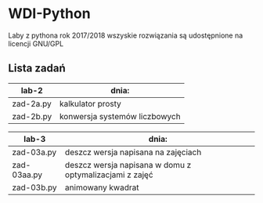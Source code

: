 # WDI-Python
Laby z pythona rok 2017/2018
wszyskie rozwiązania są udostępnione na licencji  GNU/GPL

## Lista zadań

|lab-2             | dnia:
|------------------|--------------------------
|zad-2a.py |kalkulator prosty
|zad-2b.py |konwersja systemów liczbowych


|lab-3             | dnia:
|------------------|--------------------------
|zad-03a.py |deszcz wersja napisana na zajęciach
|zad-03aa.py |deszcz wersja napisana w domu z optymalizacjami z zajęć
|zad-03b.py |animowany kwadrat
